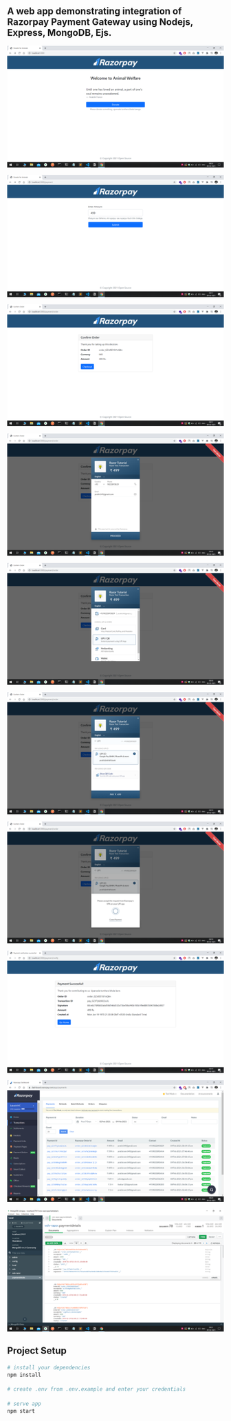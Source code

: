 ## A web app demonstrating integration of Razorpay Payment Gateway using Nodejs, Express, MongoDB, Ejs.

![alt text](https://github.com/pratik149/node-razorpay/blob/main/docs/images/1.png?raw=true)

![alt text](https://github.com/pratik149/node-razorpay/blob/main/docs/images/2.png?raw=true)

![alt text](https://github.com/pratik149/node-razorpay/blob/main/docs/images/3.png?raw=true)

![alt text](https://github.com/pratik149/node-razorpay/blob/main/docs/images/4.png?raw=true)

![alt text](https://github.com/pratik149/node-razorpay/blob/main/docs/images/5.png?raw=true)

![alt text](https://github.com/pratik149/node-razorpay/blob/main/docs/images/6.png?raw=true)

![alt text](https://github.com/pratik149/node-razorpay/blob/main/docs/images/7.png?raw=true)

![alt text](https://github.com/pratik149/node-razorpay/blob/main/docs/images/8.png?raw=true)

![alt text](https://github.com/pratik149/node-razorpay/blob/main/docs/images/9.png?raw=true)

![alt text](https://github.com/pratik149/node-razorpay/blob/main/docs/images/10.png?raw=true)

## Project Setup
``` bash
# install your dependencies
npm install

# create .env from .env.example and enter your credentials

# serve app
npm start
```
